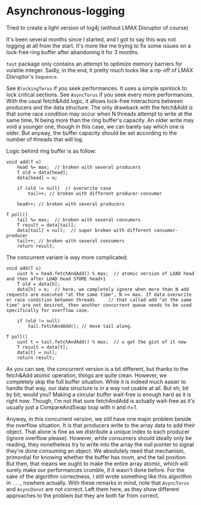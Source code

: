# Asynchronous-logging
Tried to create a light version of log4j (without LMAX Disruptor of course)

It's been several months since I started, and I got to say this was not logging at all from the start. It's more like me trying to fix some issues on a lock-free ring buffer after abandoning it for 3 months.

```test``` package only contains an attempt to optimize memory barriers for volatile integer. Sadly, in the end, it pretty much looks like a rip-off of LMAX Disruptor's ```Sequence```.

See ```BlockingTorus``` if you seek performances. It uses a simple spinlock to lock critical sections.
See ```AsyncTorus``` if you seek every more performances. With the usual fetch&Add logic, it allows lock-free interactions between producers and the data structure. The only drawback with the fetch&Add is that some race condition may occur when N threads attempt to write at the same time, N being more than the ring buffer's capacity. An older write may void a younger one, though in this case, we can barely say which one is older. But anyway, the buffer capacity should be set according to the number of threads that will log.

Logic behind ring buffer is as follow:

```
void add(T o)
    head %= max;  // broken with several producers
    T old = data[head];
    data[head] = o;
    
    if (old != null)  // overwrite case
        tail++; // broken with different producer-consumer
    
    head++; // broken with several producers

T poll()
    tail %= max;  // broken with several consumers
    T result = data[tail];
    data[tail] = null;  // super broken with different consumer-producer
    tail++; // broken with several consumers
    return result;
```
The concurrent variant is way more complicated:
```
void add(T o)
    uint h = head.fetchAndAdd() % max;  // atomic version of LOAD head and then after LOAD head STORE head+1
    T old = data[h];
    data[h] = o;  // here, we completely ignore when more than N add requests are executed "at the same time", N >= max. If data overwrite or race condition between threads     // that called add "at the same time" are not desired, then another concurrent queue needs to be used specifically for overflow case.
    
    if (old != null)
        tail.fetchAndAdd(); // move tail along.
        
T poll()
    uint t = tail.fetchAndAdd() % max;  // u got the gist of it now
    T result = data[t];
    data[t] = null;
    return result;
```
As you can see, the concurrent version is a bit different, but thanks to the fetch&Add atomic operation, things are quite clean. However, we completely skip the full buffer situation. While it is indeed much easier to handle that way, our data structure is in a way not usable at all. But eh, bit by bit, would you? Making a circular buffer wait-free is enough hard as it is right now. Though, I'm not that sure fetchAndAdd is actually wait-free as it's usually just a CompareAndSwap loop with n and n+1.

Anyway, in this concurrent version, we still have one major problem beside the overflow situation. It is that producers write to the array data to add their object. That alone is fine as we distribute a unique index to each producer (ignore overflow please). However, while consumers should ideally only be reading, they nonetheless try to write into the array the null pointer to signal they're done consuming an object. We absolutely need that mechanism, primordial for knowing whether the buffer has room, and the tail position. But then, that means we ought to make the entire array atomic, which will surely make our performances crumble, if it wasn't done before. For the sake of the algorithm correctness, I still wrote something like this algorithm in ```...```, nowhere actually. With these remarks in mind, note that ```AsyncTorus``` and ```AsyncDonut``` are not correct. Left them here, as they show different approaches to the problem but they are both far from correct.
